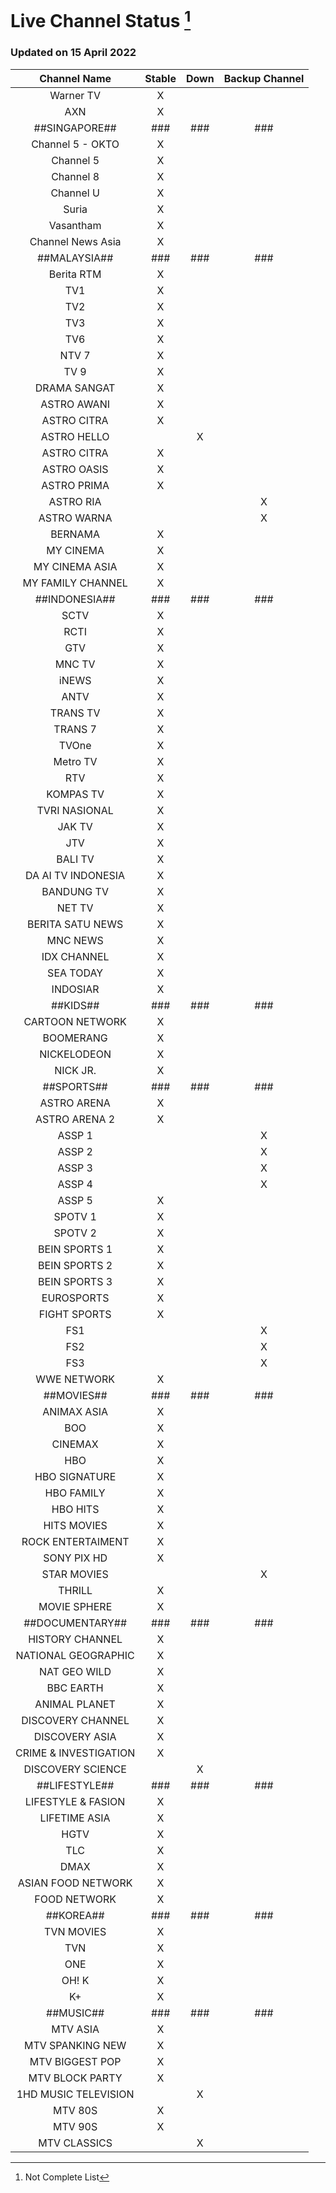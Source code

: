 # Live Channel Status [^1]

### Updated on 15 April 2022

| Channel Name | Stable | Down | Backup Channel |
| :------------: | :-------: | :---: | :----: |
| Warner TV | X |  |  |
| AXN | X | | |
|##SINGAPORE##|###|###|###|
| Channel 5 - OKTO | X | | |
| Channel 5 | X | | |
| Channel 8 | X | | |
| Channel U | X | | |
| Suria | X | | |
| Vasantham | X | | |
| Channel News Asia | X | | |
|##MALAYSIA##|###|###|###|
| Berita RTM | X | | |
| TV1 | X | | |
| TV2 | X | | |
| TV3 | X | | |
|TV6 | X | | |
| NTV 7 | X | | |
| TV 9 | X | | |
| DRAMA SANGAT | X | | |
| ASTRO AWANI | X | | |
| ASTRO CITRA | X | | |
| ASTRO HELLO | | X | |
| ASTRO CITRA | X | | |
| ASTRO OASIS | X | | |
| ASTRO PRIMA | X | | |
| ASTRO RIA  | | | X |
| ASTRO WARNA | | | X |
| BERNAMA | X | | |
| MY CINEMA | X | | |
| MY CINEMA ASIA | X | | |
| MY FAMILY CHANNEL | X | | |
| ##INDONESIA## |###|###|###|
| SCTV | X | | |
| RCTI | X | | |
| GTV | X | | |
| MNC TV | X | | |
| iNEWS | X | | |
| ANTV | X | | |
| TRANS TV | X | | |
| TRANS 7 | X | | |
| TVOne | X | | |
| Metro TV | X | | |
| RTV | X | | |
| KOMPAS TV | X | | |
| TVRI NASIONAL | X | | |
| JAK TV | X | | |
| JTV | X | | |
| BALI TV | X | | |
| DA AI TV INDONESIA | X | | |
| BANDUNG TV | X | | |
| NET TV | X | | |
| BERITA SATU NEWS | X | | |
| MNC NEWS | X | | |
| IDX CHANNEL | X | | |
| SEA TODAY | X | | |
| INDOSIAR | X | | |
|##KIDS##|###|###|###|
| CARTOON NETWORK | X | | |
| BOOMERANG | X | | |
| NICKELODEON | X | | |
| NICK JR. | X | | |
| ##SPORTS## |###|###|###|
| ASTRO ARENA | X | | |
| ASTRO ARENA 2 | X | | |
| ASSP 1 | | | X |
| ASSP 2 | | | X |
| ASSP 3 | | | X |
| ASSP 4 | | | X |
| ASSP 5 | X | | |
| SPOTV 1 | X | | |
| SPOTV 2 | X | | |
| BEIN SPORTS 1 | X | | |
| BEIN SPORTS 2 | X | | |
| BEIN SPORTS 3 | X | | |
| EUROSPORTS | X | | |
| FIGHT SPORTS | X | | |
| FS1 | | | X |
| FS2 | | | X |
| FS3 | | | X |
| WWE NETWORK | X | | |
|##MOVIES##|###|###|###|
| ANIMAX ASIA | X | | |
| BOO | X | | |
| CINEMAX | X | | |
| HBO | X | | |
| HBO SIGNATURE | X | | |
| HBO FAMILY | X | | |
| HBO HITS | X | | |
| HITS MOVIES | X | | |
| ROCK ENTERTAIMENT | X | | |
| SONY PIX HD | X | | |
| STAR MOVIES | | | X |
| THRILL | X | | |
| MOVIE SPHERE | X | | |
|##DOCUMENTARY##|###|###|###|
| HISTORY CHANNEL | X | | |
| NATIONAL GEOGRAPHIC | X | | |
| NAT GEO WILD | X | | |
| BBC EARTH | X | | |
| ANIMAL PLANET | X | | |
| DISCOVERY CHANNEL | X | | |
| DISCOVERY ASIA | X | | |
| CRIME & INVESTIGATION | X | | |
| DISCOVERY SCIENCE | | X | |
|##LIFESTYLE##|###|###|###|
| LIFESTYLE & FASION | X | | |
| LIFETIME ASIA | X | | |
| HGTV | X | | |
| TLC | X | | |
| DMAX | X | | |
| ASIAN FOOD NETWORK | X | | | 
| FOOD NETWORK | X | | | 
|##KOREA##|###|###|###|
| TVN MOVIES | X | | |
| TVN | X | | |
| ONE | X | | |
| OH! K | X | | |
| K+ | X | | |
|##MUSIC##|###|###|###|
| MTV ASIA | X | | |
| MTV SPANKING NEW | X | | |
| MTV BIGGEST POP | X | | |
| MTV BLOCK PARTY | X | | |
| 1HD MUSIC TELEVISION | | X | |
| MTV 80S | X | | |
| MTV 90S | X | | |
| MTV CLASSICS | | X | |


[^1]: Not Complete List
